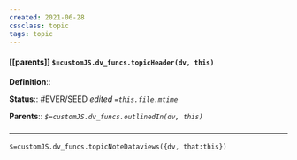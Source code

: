 ```yaml
---
created: 2021-06-28
cssclass: topic
tags: topic
---
```


#### [[parents]] `$=customJS.dv_funcs.topicHeader(dv, this)`

**Definition**::

**Status**:: #EVER/SEED
*edited `=this.file.mtime`*

**Parents**:: 
*`$=customJS.dv_funcs.outlinedIn(dv, this)`*



### <hr class="dataviews"/>
`$=customJS.dv_funcs.topicNoteDataviews({dv, that:this})`